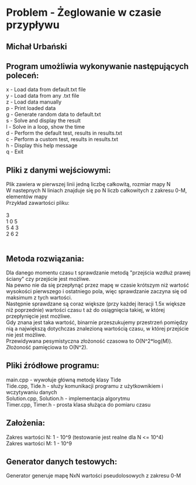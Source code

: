 # Problem - Żeglowanie w czasie przypływu
## Michał Urbański

## Program umożliwia wykonywanie następujących poleceń:
x - Load data from default.txt file <br />
y - Load data from any .txt file <br />
z - Load data manually <br />
p - Print loaded data <br />
g - Generate random data to default.txt <br />
s - Solve and display the result <br />
l - Solve in a loop, show the time <br />
d - Perform the default test, results in results.txt <br />
c - Perform a custom test, results in results.txt <br />
h - Display this help message <br />
q - Exit <br />

## Pliki z danymi wejściowymi:
Plik zawiera w pierwszej linii jedną liczbę całkowitą, rozmiar mapy N <br />
W nastepnych N liniach znajduje się po N liczb całkowitych z zakresu 0-M, elementów mapy <br />
Przykład zawartości pliku: <br /> <br />
3 <br />
1 0 5 <br />
5 4 3 <br />
2 6 2 <br /> <br />

## Metoda rozwiązania:
Dla danego momentu czasu t sprawdzanie metodą "przejścia wzdłuż prawej ściany" czy przejście jest możliwe. <br />
Na pewno nie da się przepłynąć przez mapę w czasie krótszym niż wartość wysokości pierwszego i ostatniego pola, więc sprawdzanie zaczyna się od maksimum z tych wartości. <br />
Następnie sprawdzane są coraz większe (przy każdej iteracji 1.5x większe niż poprzednie) wartości czasu t aż do osiągnięcia takiej, w której przepłynięcie jest możliwe. <br />
Gdy znana jest taka wartość, binarnie przeszukujemy przestrzeń pomiędzy nią a największą dotychczas znalezioną wartością czasu, w której przejście nie jest możliwe. <br />
Przewidywana pesymistyczna złożoność czasowa to O(N^2\*log(M)). <br />
Złożoność pamięciowa to O(N^2). <br />

## Pliki źródłowe programu:
main.cpp - wywołuje główną metodę klasy Tide <br />
Tide.cpp, Tide.h - służy komunikacji programu z użytkownikiem i wczytywaniu danych <br />
Solution.cpp, Solution.h - implementacja algorytmu <br />
Timer.cpp, Timer.h - prosta klasa służąca do pomiaru czasu <br />

## Założenia:
Zakres wartości N: 1 - 10^9 (testowanie jest realne dla N <= 10^4) <br />
Zakres wartości M: 1 - 10^9 <br />


## Generator danych testowych:
Generator generuje mapę NxN wartości pseudolosowych z zakresu 0-M <br />
